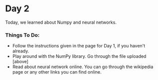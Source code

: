 # Day 2
Today, we learned about Numpy and neural networks.

### Things To Do:

- Follow the instructions given in the page for Day 1, if you haven't already.
- Play around with the NumPy library. Go through the file uploaded [above]
- Read about neural network online. You can go through the wikipedia page or any other links you can find online.
